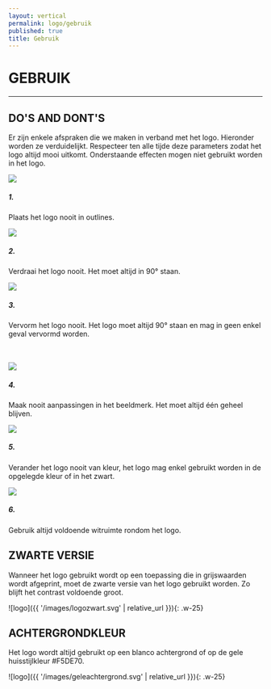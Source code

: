 ```yaml
---
layout: vertical
permalink: logo/gebruik
published: true
title: Gebruik
---
```


# GEBRUIK
***
## DO'S AND DONT'S
Er zijn enkele afspraken die we maken in verband met het logo. Hieronder worden ze verduidelijkt. Respecteer ten alle tijde deze parameters zodat het logo altijd mooi uitkomt. Onderstaande effecten mogen niet gebruikt worden in het logo.
<br>
<div class="card-deck">
    <div class="card">
    <img class="card-img-top" src="../images/watnietkan-01.svg">
    <h5  class="card-title">1.</h5>
    <p class="card-text">Plaats het logo nooit in outlines. </p>
    </div>
<div class="card">
    <img class="card-img-top" src="../images/watnietkan-02.svg">
    <h5  class="card-title">2.</h5>
    <p class="card-text">Verdraai het logo nooit. Het moet altijd in 90° staan. </p>
    </div>
    <div class="card">
    <img class="card-img-top" src="../images/watnietkan-03.svg">
    <h5  class="card-title">3.</h5>
    <p class="card-text">Vervorm het logo nooit. Het logo moet altijd 90° staan en mag in geen enkel geval vervormd worden.</p>
    </div>
</div>
<br>
<br>
<div class="card-deck">
    <div class="card">
    <img class="card-img-top" src="../images/watnietkan-04.svg">
    <h5  class="card-title">4.</h5>
    <p class="card-text">Maak nooit aanpassingen in het beeldmerk. Het moet altijd één geheel blijven. </p>
    </div>
<div class="card">
    <img class="card-img-top" src="../images/watnietkan-05.svg">
    <h5  class="card-title">5.</h5>
    <p class="card-text">Verander het logo nooit van kleur, het logo mag enkel gebruikt worden in de opgelegde kleur of in het zwart. </p>
    </div>
    <div class="card">
    <img class="card-img-top" src="../images/watnietkan-06.svg">
    <h5  class="card-title">6.</h5>
    <p class="card-text">Gebruik altijd voldoende witruimte rondom het logo.</p>
    </div>
</div>

## ZWARTE VERSIE

Wanneer het logo gebruikt wordt op een toepassing die in grijswaarden wordt afgeprint, moet de zwarte versie van het logo gebruikt worden. Zo blijft het contrast voldoende groot. 

![logo]({{ '/images/logozwart.svg' | relative_url }}){: .w-25}

## ACHTERGRONDKLEUR

Het logo wordt altijd gebruikt op een blanco achtergrond of op de gele huisstijlkleur #F5DE70.

 ![logo]({{ '/images/geleachtergrond.svg' | relative_url }}){: .w-25}